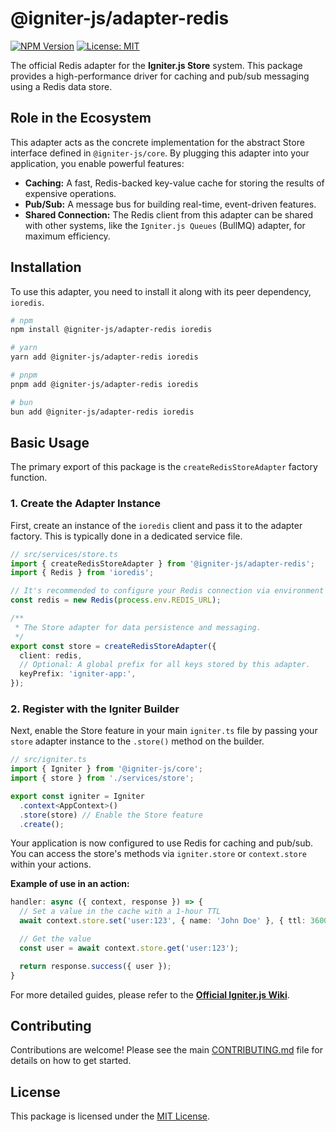 # @igniter-js/adapter-redis

[![NPM Version](https://img.shields.io/npm/v/@igniter-js/adapter-redis.svg)](https://www.npmjs.com/package/@igniter-js/adapter-redis)
[![License: MIT](https://img.shields.io/badge/License-MIT-yellow.svg)](https://opensource.org/licenses/MIT)

The official Redis adapter for the **Igniter.js Store** system. This package provides a high-performance driver for caching and pub/sub messaging using a Redis data store.

## Role in the Ecosystem

This adapter acts as the concrete implementation for the abstract Store interface defined in `@igniter-js/core`. By plugging this adapter into your application, you enable powerful features:

-   **Caching:** A fast, Redis-backed key-value cache for storing the results of expensive operations.
-   **Pub/Sub:** A message bus for building real-time, event-driven features.
-   **Shared Connection:** The Redis client from this adapter can be shared with other systems, like the `Igniter.js Queues` (BullMQ) adapter, for maximum efficiency.

## Installation

To use this adapter, you need to install it along with its peer dependency, `ioredis`.

```bash
# npm
npm install @igniter-js/adapter-redis ioredis

# yarn
yarn add @igniter-js/adapter-redis ioredis

# pnpm
pnpm add @igniter-js/adapter-redis ioredis

# bun
bun add @igniter-js/adapter-redis ioredis
```

## Basic Usage

The primary export of this package is the `createRedisStoreAdapter` factory function.

### 1. Create the Adapter Instance

First, create an instance of the `ioredis` client and pass it to the adapter factory. This is typically done in a dedicated service file.

```typescript
// src/services/store.ts
import { createRedisStoreAdapter } from '@igniter-js/adapter-redis';
import { Redis } from 'ioredis';

// It's recommended to configure your Redis connection via environment variables.
const redis = new Redis(process.env.REDIS_URL);

/**
 * The Store adapter for data persistence and messaging.
 */
export const store = createRedisStoreAdapter({
  client: redis,
  // Optional: A global prefix for all keys stored by this adapter.
  keyPrefix: 'igniter-app:',
});
```

### 2. Register with the Igniter Builder

Next, enable the Store feature in your main `igniter.ts` file by passing your `store` adapter instance to the `.store()` method on the builder.

```typescript
// src/igniter.ts
import { Igniter } from '@igniter-js/core';
import { store } from './services/store';

export const igniter = Igniter
  .context<AppContext>()
  .store(store) // Enable the Store feature
  .create();
```

Your application is now configured to use Redis for caching and pub/sub. You can access the store's methods via `igniter.store` or `context.store` within your actions.

**Example of use in an action:**

```typescript
handler: async ({ context, response }) => {
  // Set a value in the cache with a 1-hour TTL
  await context.store.set('user:123', { name: 'John Doe' }, { ttl: 3600 });

  // Get the value
  const user = await context.store.get('user:123');

  return response.success({ user });
}
```

For more detailed guides, please refer to the **[Official Igniter.js Wiki](https://igniterjs.com/docs)**.

## Contributing

Contributions are welcome! Please see the main [CONTRIBUTING.md](/CONTRIBUTING.md) file for details on how to get started.

## License

This package is licensed under the [MIT License](/LICENSE).
